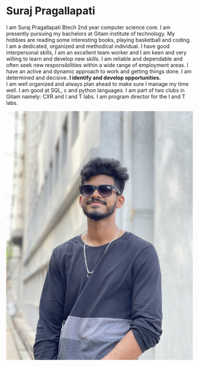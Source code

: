 # Suraj Pragallapati
I am Suraj Pragallapati Btech 2nd year computer science core. I am presently pursuing my bachelors at Gitam institute of technology. My hobbies are reading some interesting books, playing basketball and coding. I am a dedicated, organized and methodical individual. I have good interpersonal skills, I am an excellent team worker and I am keen and very willing to learn and develop new skills. 
I am reliable and dependable and often seek new responsibilities within a wide range of employment areas. I have an active and dynamic approach to work and getting things done. I am determined and decisive. **I identify and develop opportunities.**  
I am well organized and always plan ahead to make sure I manage my time well. I am good at SQL, c and python languages. I am part of two clubs in Gitam namely: CXR and I and T labs. I am program director for the I and T labs.   

![Suraj Pragallapati](1667885635875.jpg)
